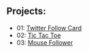## Projects:

- 01: [Twitter Follow Card](/Twitter-FollowCard/)
- 02: [Tic Tac Toe](/tic-tac-toe/)
- 03: [Mouse Follower](/mouse-follower/)
